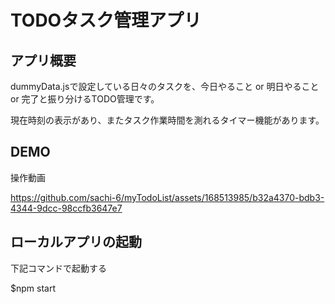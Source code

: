 # TODOタスク管理アプリ

## アプリ概要
dummyData.jsで設定している日々のタスクを、今日やること or 明日やること or 完了と振り分けるTODO管理です。


現在時刻の表示があり、またタスク作業時間を測れるタイマー機能があります。

## DEMO
操作動画


https://github.com/sachi-6/myTodoList/assets/168513985/b32a4370-bdb3-4344-9dcc-98ccfb3647e7



## ローカルアプリの起動
下記コマンドで起動する


$npm start


